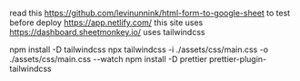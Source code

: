 read this 
https://github.com/levinunnink/html-form-to-google-sheet
to test before deploy
https://app.netlify.com/
this site uses
https://dashboard.sheetmonkey.io/
uses tailwindcss

npm install -D tailwindcss
npx tailwindcss -i ./assets/css/main.css -o ./assets/css/main.css --watch
npm install -D prettier prettier-plugin-tailwindcss